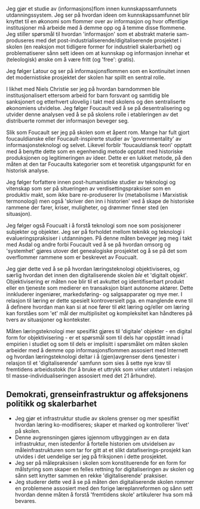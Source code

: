 
Jeg gjør et studie av (informasjons)flom innen kunnskapssamfunnets utdanningssystem. Jeg ser på hvordan ideen om kunnskapssamfunnet blir knyttet til en økonomi som flommer over av informasjon og hvor offentlige institusjoner må arbeide med å demme opp og å temme disse flommene. Jeg stiller spørsmål til hvordan 'informasjon' som et abstrakt materie sam-produseres med det post-industrialiserende/digitaliserende prosjektet i skolen (en reaksjon mot tidligere former for industriell skalerbarhet) og problematiserer sånn sett ideen om at kunnskap og informasjon innehar et (teleologisk) ønske om å være fritt (og 'free': gratis).

Jeg følger Latour og ser på informasjonsflommen som en kontinuitet innen det modernistiske prosjektet der skolen har spillt en sentral rolle.

I likhet med Niels Christie ser jeg på hvordan barndommen ble institusjonalisert ettersom arbeid for barn forsvant og samtidig ble sanksjonert og etterhvert ulovelig i takt med skolens og den sentraliserte økonomiens utvidelse. Jeg følger Foucault ved å se på desentralisering og utvider denne analysen ved å se på skolens rolle i etableringen av det distribuerte rommet der informasjon beveger seg.

Slik som Foucault ser jeg på skolen som et åpent rom. Mange har fult gjort foucauldianske eller Foucault-inspirerte studier av 'governmentality' av informasjonsteknologi og selvet. Likevel forblir 'foucauldiansk teori' opptatt med å benytte dette som en egenhendig metode opptatt med historiske produksjonen og legitimeringen av ideer. Dette er en lukket metode, på den måten at den tar Foucaults kategorier som et teoretisk utgangspunkt for en historisk analyse.

Jeg følger forfattere innen post-humanistiske studier av teknologi og vitenskap som ser på situeringen av verdisettingspraksiser som en produktiv makt, som ikke bare re-produserer liv (metabolisme i Marxistisk termonologi) men også 'skriver den inn i historien' ved å skape de historiske rammene der farer, kriser, muligheter, og drømmer finner sted (en situasjon).

Jeg følger også Foucualt i å forstå teknologi som noe som posisjonerer subjekter og objekter. Jeg ser på forholdet mellom teknikk og teknologi i evalueringspraksiser i utdanningen. På denne måten beveger jeg meg i takt med Asdal og andre forbi Foucault ved å se på hvordan omsorg og 'systemhet' gjøres utover det genealogiske prosjektet og å se på det som overflommer rammene som er beskrevet av Foucualt.

Jeg gjør dette ved å se på hvordan læringsteknologi objektiviseres, og særlig hvordan det innen den digitaliserende skolen *ble* et 'digitalt objekt'. Objektivisering er måten noe blir til et avkuttet og identifiserbart produkt eller en tjeneste som medierer en transaksjon blant autonome aktører. Dette innkluderer ingeniører, markedsføring- og salgsapparater og mye mer. I relasjon til læring er dette spesielt kontroversielt pga. en manglende evne til å definere hvordan man kan si at noe fører til økt læring og/eller om læring kan forståes som 'et' mål der multiplisitet og kompleksitet kan håndteres på tvers av situasjoner og kontekster.

Måten læringsteknologi mer spesifikt gjøres til 'digitale' objekter - en digital form for objektivisering - er et spørsmål som til dels har oppstått innad i empirien i studiet og som til dels er implisitt i spørsmålet om måten skolen arbeider med å demme opp informasjonsflommen assosiert med Internett og hvordan læringsteknologi deltar i å (gjen)avgrenser dens tjenester i relasjon til et 'digitaliserende' samfunn som sies å sette nye krav til fremtidens arbeidsstokk (for å bruke et uttrykk som virker utdatert i relasjon til masse-individualiseringen assosiert med det 21 århundre).

## Demokrati, grenseinfrastruktur og affeksjonens politikk og skalerbarhet

- Jeg gjør et infrastruktur studie av skolens grenser og mer spesifikt hvordan læring ko-modifiseres; skaper et marked og kontrollerer 'livet' på skolen.
- Denne avgrensningen gjøres igjennom utbyggingen av en data infrastruktur, men istedenfor å fortelle historien om utvidelsen av måleinfrastrukturen som tar for gitt at et slikt datafiserings-prosjekt kan utvides i det uendelige ser jeg på friksjonen i dette prosjektet.
- Jeg ser på målepraksisen i skolen som konstituerende for en form for målstyring som skaper en felles rettning for digitaliseringen av skolen og sånn sett knytter sammen en rekke 'digitaliserende' praksiser.
- Jeg studerer dette ved å se på måten den digitaliserende skolen rommer en problemene assosiert med den forige læreplanreformen og sånn sett hvordan denne måten å forstå 'fremtidens skole' artikulerer hva som må bevares. 
